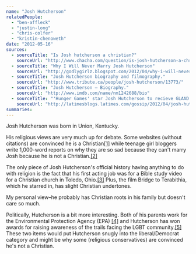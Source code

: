 ```yaml
---
name: "Josh Hutcherson"
relatedPeople:
  - "ben-affleck"
  - "justin-long"
  - "chris-colfer"
  - "kristin-chenoweth"
date: "2012-05-16"
sources:
  - sourceTitle: "Is Josh hutcherson a christian?"
    sourceUrl: "http://www.chacha.com/question/is-josh-hutcherson-a-christian"
  - sourceTitle: "Why I Will Never Marry Josh Hutcherson"
    sourceUrl: "http://godlygirlz.blogspot.com/2012/04/why-i-will-never-marry-josh-hutcherson.html"
  - sourceTitle: "Josh Hutcherson biography and filmography."
    sourceUrl: "http://www.tribute.ca/people/josh-hutcherson/13773/"
  - sourceTitle: "Josh Hutcherson – Biography."
    sourceUrl: "http://www.imdb.com/name/nm1242688/bio"
  - sourceTitle: "'Hunger Games' star Josh Hutcherson to recieve GLAAD honor."
    sourceUrl: "http://latimesblogs.latimes.com/gossip/2012/04/josh-hutcherson-hunger-games-exclusive-glaad-media-award.html"
summaries:
---
```


Josh Hutcherson was born in Union, Kentucky.

His religious views are very much up for debate. Some websites (without citations) are convinced he is a Christian<a class="source-citation" href="#http%3A%2F%2Fwww.chacha.com%2Fquestion%2Fis-josh-hutcherson-a-christian" title="Is Josh hutcherson a christian?">[1]</a> while teenage girl bloggers write 1,000-word reports on why they are so sad because they can't marry Josh because he is not a Christian.<a class="source-citation" href="#http%3A%2F%2Fgodlygirlz.blogspot.com%2F2012%2F04%2Fwhy-i-will-never-marry-josh-hutcherson.html" title="Why I Will Never Marry Josh Hutcherson">[2]</a>

The only piece of Josh Hutcherson's official history having anything to do with religion is the fact that his first acting job was for a Bible study video for a Christian church in Toledo, Ohio.<a class="source-citation" href="#http%3A%2F%2Fwww.tribute.ca%2Fpeople%2Fjosh-hutcherson%2F13773%2F" title="Josh Hutcherson biography and filmography.">[3]</a> Plus, the film Bridge to Terabithia, which he starred in, has slight Christian undertones.

My personal view–he probably has Christian roots in his family but doesn't care so much.

Politically, Hutcherson is a bit more interesting. Both of his parents work for the Environmental Protection Agency (EPA) <a class="source-citation" href="#http%3A%2F%2Fwww.imdb.com%2Fname%2Fnm1242688%2Fbio" title="Josh Hutcherson – Biography.">[4]</a> and Hutcherson has won awards for raising awareness of the trails facing the LGBT community.<a class="source-citation" href="#http%3A%2F%2Flatimesblogs.latimes.com%2Fgossip%2F2012%2F04%2Fjosh-hutcherson-hunger-games-exclusive-glaad-media-award.html" title="&apos;Hunger Games&apos; star Josh Hutcherson to recieve GLAAD honor.">[5]</a> These two items would put Hutcherson snugly into the liberal/Democrat category and might be why some (religious conservatives) are convinced he's not a Christian.